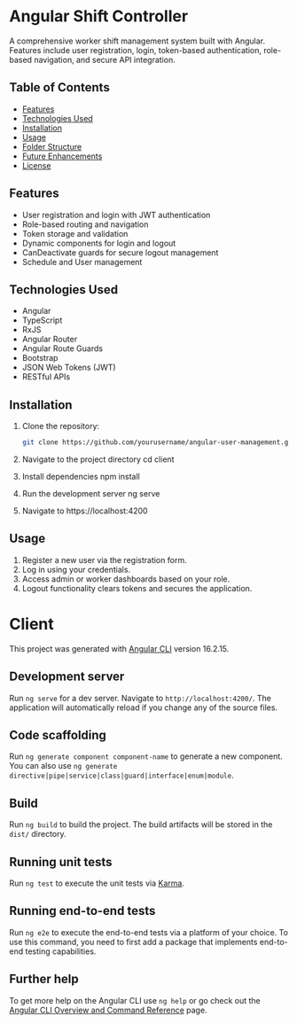 # Angular Shift Controller

A comprehensive worker shift management system built with Angular. Features include user registration, login, token-based authentication, role-based navigation, and secure API integration.

## Table of Contents

- [Features](#features)
- [Technologies Used](#technologies-used)
- [Installation](#installation)
- [Usage](#usage)
- [Folder Structure](#folder-structure)
- [Future Enhancements](#future-enhancements)
- [License](#license)

## Features

- User registration and login with JWT authentication
- Role-based routing and navigation
- Token storage and validation
- Dynamic components for login and logout
- CanDeactivate guards for secure logout management
- Schedule and User management

## Technologies Used

- Angular
- TypeScript
- RxJS
- Angular Router
- Angular Route Guards
- Bootstrap
- JSON Web Tokens (JWT)
- RESTful APIs

## Installation

1. Clone the repository:
   ```bash
   git clone https://github.com/yourusername/angular-user-management.git
   ```
2. Navigate to the project directory
   cd client
3. Install dependencies
   npm install
4. Run the development server
   ng serve

5. Navigate to https://localhost:4200

## Usage

1. Register a new user via the registration form.
2. Log in using your credentials.
3. Access admin or worker dashboards based on your role.
4. Logout functionality clears tokens and secures the application.

# Client

This project was generated with [Angular CLI](https://github.com/angular/angular-cli) version 16.2.15.

## Development server

Run `ng serve` for a dev server. Navigate to `http://localhost:4200/`. The application will automatically reload if you change any of the source files.

## Code scaffolding

Run `ng generate component component-name` to generate a new component. You can also use `ng generate directive|pipe|service|class|guard|interface|enum|module`.

## Build

Run `ng build` to build the project. The build artifacts will be stored in the `dist/` directory.

## Running unit tests

Run `ng test` to execute the unit tests via [Karma](https://karma-runner.github.io).

## Running end-to-end tests

Run `ng e2e` to execute the end-to-end tests via a platform of your choice. To use this command, you need to first add a package that implements end-to-end testing capabilities.

## Further help

To get more help on the Angular CLI use `ng help` or go check out the [Angular CLI Overview and Command Reference](https://angular.io/cli) page.
